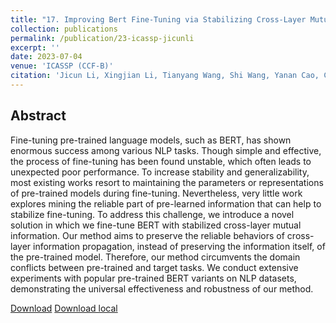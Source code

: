 ```yaml
---
title: "17. Improving Bert Fine-Tuning via Stabilizing Cross-Layer Mutual Information"
collection: publications
permalink: /publication/23-icassp-jicunli
excerpt: ''
date: 2023-07-04
venue: 'ICASSP (CCF-B)'
citation: 'Jicun Li, Xingjian Li, Tianyang Wang, Shi Wang, Yanan Cao, Chengzhong Xu, Dejing Dou. Improving Bert Fine-Tuning via Stabilizing Cross-Layer Mutual Information. In ICASSP 2023.'
---
```

Abstract
--
Fine-tuning pre-trained language models, such as BERT, has shown enormous success among various NLP tasks. Though simple and effective, the process of fine-tuning has been found unstable, which often leads to unexpected poor performance. To increase stability and generalizability, most existing works resort to maintaining the parameters or representations of pre-trained models during fine-tuning. Nevertheless, very little work explores mining the reliable part of pre-learned information that can help to stabilize fine-tuning. To address this challenge, we introduce a novel solution in which we fine-tune BERT with stabilized cross-layer mutual information. Our method aims to preserve the reliable behaviors of cross-layer information propagation, instead of preserving the information itself, of the pre-trained model. Therefore, our method circumvents the domain conflicts between pre-trained and target tasks. We conduct extensive experiments with popular pre-trained BERT variants on NLP datasets, demonstrating the universal effectiveness and robustness of our method.

[Download](https://ieeexplore.ieee.org/document/10095747)
[Download local](../files/23-icassp-jicunli.pdf)
